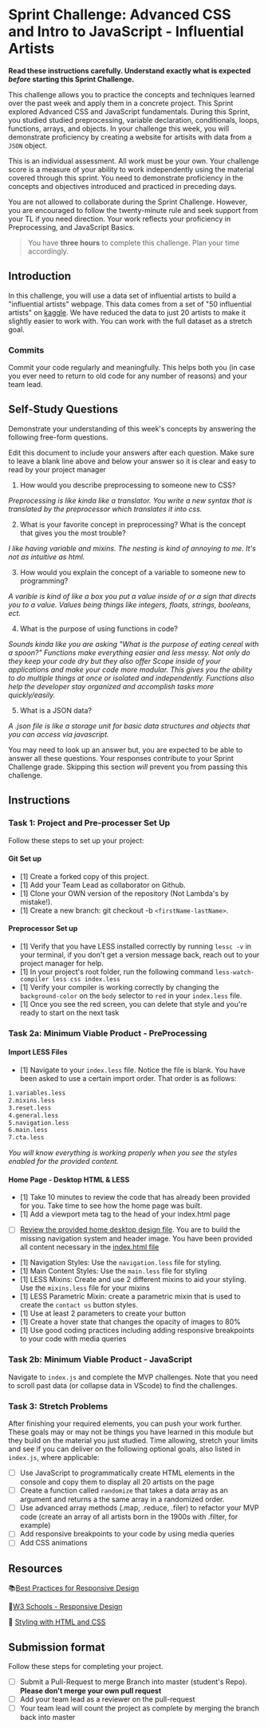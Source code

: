 # Sprint Challenge: Advanced CSS and Intro to JavaScript - Influential Artists

**Read these instructions carefully. Understand exactly what is expected _before_ starting this Sprint Challenge.**

This challenge allows you to practice the concepts and techniques learned over the past week and apply them in a concrete project. This Sprint explored Advanced CSS and JavaScript fundamentals. During this Sprint, you studied studied preprocessing, variable declaration, conditionals, loops, functions, arrays, and objects. In your challenge this week, you will demonstrate proficiency by creating a website for artisits with data from a `JSON` object.

This is an individual assessment. All work must be your own. Your challenge score is a measure of your ability to work independently using the material covered through this sprint. You need to demonstrate proficiency in the concepts and objectives introduced and practiced in preceding days.

You are not allowed to collaborate during the Sprint Challenge. However, you are encouraged to follow the twenty-minute rule and seek support from your TL if you need direction. Your work reflects your proficiency in Preprocessing, and JavaScript Basics.

> You have **three hours** to complete this challenge. Plan your time accordingly.

## Introduction

In this challenge, you will use a data set of influential artists to build a "influential artists" webpage. This data comes from a set of "50 influential artists" on [kaggle](https://www.kaggle.com/ikarus777/best-artworks-of-all-time). We have reduced the data to just 20 artists to make it slightly easier to work with. You can work with the full dataset as a stretch goal.

### Commits

Commit your code regularly and meaningfully. This helps both you (in case you ever need to return to old code for any number of reasons) and your team lead.

## Self-Study Questions

Demonstrate your understanding of this week's concepts by answering the following free-form questions.

Edit this document to include your answers after each question. Make sure to leave a blank line above and below your answer so it is clear and easy to read by your project manager

1. How would you describe preprocessing to someone new to CSS?

*Preprocessing is like kinda like a translator. You write a new syntax that is translated by the preprocessor which translates it into css.*

2. What is your favorite concept in preprocessing? What is the concept that gives you the most trouble?

*I like having variable and mixins. The nesting is kind of annoying to me. It's not as intuitive as html.*

3. How would you explain the concept of a variable to someone new to programming?

*A varible is kind of like a box you put a value inside of or a sign that directs you to a value. Values being things like integers, floats, strings, booleans, ect.*

4. What is the purpose of using functions in code?

*Sounds kinda like you are asking "What is the purpose of eating cereal with a spoon?" Functions make everything easier and less messy. Not only do they keep your code dry but they also offer Scope inside of your applications and make your code more modular. This gives you the ability to do multiple things at once or isolated and independently. Functions also help the developer stay organized and accomplish tasks more quickly/easily.*

5. What is a JSON data?

*A .json file is like a storage unit for basic data structures and objects that you can access via javascript.*

You may need to look up an answer but, you are expected to be able to answer all these questions. Your responses contribute to your Sprint Challenge grade. Skipping this section *will* prevent you from passing this challenge.

## Instructions

### Task 1: Project and Pre-processer Set Up

Follow these steps to set up your project:

#### Git Set up

- [1] Create a forked copy of this project.
- [1] Add your Team Lead as collaborator on Github.
- [1] Clone your OWN version of the repository (Not Lambda's by mistake!).
- [1] Create a new branch: git checkout -b `<firstName-lastName>`.

#### Preprocessor Set up

* [1] Verify that you have LESS installed correctly by running `lessc -v` in your terminal, if you don't get a version message back, reach out to your project manager for help.
* [1] In your project's root folder, run the following command `less-watch-compiler less css index.less`
* [1] Verify your compiler is working correctly by changing the `background-color` on the `body` selector to `red` in your `index.less` file.
* [1] Once you see the red screen, you can delete that style and you're ready to start on the next task

### Task 2a:  Minimum Viable Product - PreProcessing

#### Import LESS Files

* [1] Navigate to your `index.less` file. Notice the file is blank. You have been asked to use a certain import order. That order is as follows:

```markdown
1.variables.less
2.mixins.less
3.reset.less
4.general.less
5.navigation.less
6.main.less
7.cta.less
```

_You will know everything is working properly when you see the styles enabled for the provided content._  

#### Home Page - Desktop HTML & LESS

* [1] Take 10 minutes to review the code that has already been provided for you. Take time to see how the home page was built.
* [1] Add a viewport meta tag to the head of your index.html page
* [ ] [Review the provided home desktop design file](design/Desktop.png). You are to build the missing navigation system and header image. You have been provided all content necessary in the [index.html file](index.html)
* [1] Navigation Styles: Use the `navigation.less` file for styling.
* [1] Main Content Styles: Use the `main.less` file for styling
* [1] LESS Mixins: Create and use 2 different mixins to aid your styling. Use the `mixins.less` file for your mixins
* [1] LESS Parametric Mixin: create a parametric mixin that is used to create the `contact us` button styles.
* [1] Use at least 2 parameters to create your button
* [1] Create a hover state that changes the opacity of images to 80%
* [1] Use good coding practices including adding responsive breakpoints to your code with media queries

### Task 2b: Minimum Viable Product - JavaScript

Navigate to `index.js` and complete the MVP challenges. Note that you need to scroll past data (or collapse data in VScode) to find the challenges.

### Task 3: Stretch Problems

After finishing your required elements, you can push your work further. These goals may or may not be things you have learned in this module but they build on the material you just studied. Time allowing, stretch your limits and see if you can deliver on the following optional goals, also listed in `index.js`, where applicable:

* [ ] Use JavaScript to programmatically create HTML elements in the console and copy them to display all 20 artists on the page
* [ ] Create a function called `randomize` that takes a data array as an argument and returns a the same array in a randomized order.
* [ ] Use advanced array methods (.map, .reduce, .filer) to refactor your MVP code (create an array of all artists born in the 1900s with .filter, for example)
* [ ] Add responsive breakpoints to your code by using media queries
* [ ] Add CSS animations

## Resources

📚[Best Practices for Responsive Design](https://www.browserstack.com/guide/responsive-design-breakpoints)

🤝[W3 Schools - Responsive Design](https://www.w3schools.com/html/html_responsive.asp)

👀 [Styling with HTML and CSS](https://www.w3schools.com/html/html_css.asp)

## Submission format

Follow these steps for completing your project.

- [ ] Submit a Pull-Request to merge <firstName-lastName> Branch into master (student's  Repo). **Please don't merge your own pull request**
- [ ] Add your team lead as a reviewer on the pull-request
- [ ] Your team lead will count the project as complete by merging the branch back into master

